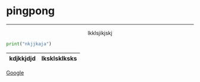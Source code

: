 # pingpong

---

<p align="center">lkklsjikjskj</p>

```py
print("nkjjkaja")
```
|kdjkkjdjd|lksklsklksks|
|---|---|

[Google](https://www.google.com)
